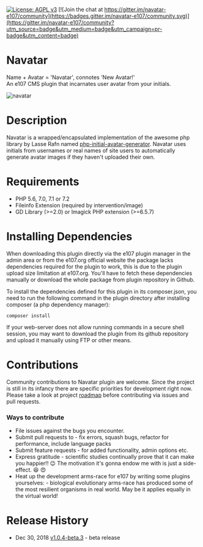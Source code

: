 [![License: AGPL v3](https://img.shields.io/badge/License-AGPL%20v3-blue.svg)](https://www.gnu.org/licenses/agpl-3.0)
[![Join the chat at https://gitter.im/navatar-e107/community](https://badges.gitter.im/navatar-e107/community.svg)](https://gitter.im/navatar-e107/community?utm_source=badge&utm_medium=badge&utm_campaign=pr-badge&utm_content=badge)
# Navatar
Name + Avatar = 'Navatar', connotes 'New Avatar!'  
An e107 CMS plugin that incarnates user avatar from your initials.

![navatar](https://user-images.githubusercontent.com/315195/50542002-542cce80-0bcb-11e9-902e-8a3177fe1aa4.gif)

# Description
Navatar is a wrapped/encapsulated implementation of the awesome php library by Lasse Rafn named [php-initial-avatar-generator](https://github.com/LasseRafn/php-initial-avatar-generator "php-initial-avatar-generator"). Navatar uses initials from usernames or real names of site users to automatically generate avatar images if they haven't uploaded their own.

# Requirements
* PHP 5.6, 7.0, 7.1 or 7.2
* Fileinfo Extension (required by intervention/image)
* GD Library (>=2.0) or Imagick PHP extension (>=6.5.7)

# Installing Dependencies
When downloading this plugin directly via the e107 plugin manager in the admin area or from the e107.org official website the package lacks dependencies required for the plugin to work, this is due to the plugin upload size limitation at e107.org. You'll have to fetch these dependencies manually or download the whole package from plugin repository in Github.  

To install the dependencies defined for this plugin in its composer.json, you need to run the following command in the plugin directory after installing composer (a php dependency manager):  

`composer install`  

If your web-server does not allow running commands in a secure shell session, you may want to download the plugin from its github repository and upload it manually using FTP or other means.

# Contributions
Community contributions to Navatar plugin are welcome. Since the project is still in its infancy there are specific priorities for development right now. Please take a look at project [roadmap](https://github.com/arunshekher/navatar/projects/1 "Navatar Roadmap") before contributing via issues and pull requests.

### Ways to contribute
* File issues against the bugs you encounter.
* Submit pull requests to - fix errors, squash bugs, refactor for performance, include language packs
* Submit feature requests - for added functionality, admin options etc.
* Express gratitude - scientific studies continually prove that it can make you happier!! :wink: The motivation it's gonna endow me with is just a side-effect. :laughing: :heart_eyes:
* Heat up the development arms-race for e107 by writing some plugins yourselves: - biological evolutionary arms-race has produced some of the most resilient organisms in real world. May be it applies equally in the virtual world!


# Release History
+ Dec 30, 2018 [v1.0.4-beta.3](https://github.com/arunshekher/navatar/releases/tag/v1.0.4-beta.3) - beta release
